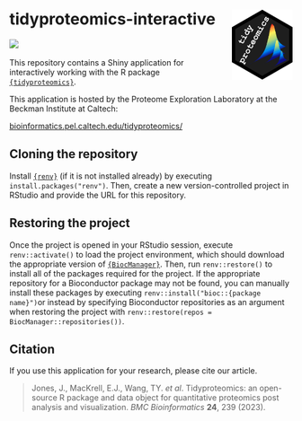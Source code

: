 # tidyproteomics-interactive <img src="www/logo.png" style="margin-left: 20px" align="right" height="125"/>

[![](https://img.shields.io/badge/Article-10.1186%2Fs12859.023.05360.7-8A2BE2)](https://doi.org/10.1186/s12859-023-05360-7)

This repository contains a Shiny application for interactively working with the R package [`{tidyproteomics}`](https://github.com/jeffsocal/tidyproteomics). 

This application is hosted by the Proteome Exploration Laboratory at the Beckman Institute at Caltech:

[bioinformatics.pel.caltech.edu/tidyproteomics/](http://bioinformatics.pel.caltech.edu/tidyproteomics/)

## Cloning the repository
Install [`{renv}`](https://github.com/rstudio/renv) (if it is not installed already) by executing `install.packages("renv")`. Then, create a new version-controlled project in RStudio and provide the URL for this repository. 

## Restoring the project
Once the project is opened in your RStudio session, execute `renv::activate()` to load the project environment, which should download the appropriate version of [`{BiocManager}`](https://github.com/Bioconductor/BiocManager). Then, run `renv::restore()` to install all of the packages required for the project. If the appropriate repository for a Bioconductor package may not be found, you can manually install these packages by executing `renv::install("bioc::{package name}")`or instead by specifying Bioconductor repositories as an argument when restoring the project with `renv::restore(repos = BiocManager::repositories())`. 

## Citation
If you use this application for your research, please cite our article.
> Jones, J., MacKrell, E.J., Wang, TY. *et al*. Tidyproteomics: an open-source R package and data object for quantitative proteomics post analysis and visualization. *BMC Bioinformatics* **24**, 239 (2023).
